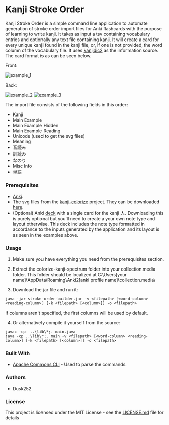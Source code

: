 # Kanji Stroke Order

Kanji Stroke Order is a simple command line application to automate generation of stroke order import files for Anki flashcards with the purpose of learning to write kanji.
It takes as input a tsv containing vocabulary entries and optionally any text file containing kanji. It will create a card for every unique kanji found in the kanji file, or, if one is not provided, the word column of the vocabulary file.
It uses [kanjidic2](http://www.edrdg.org/kanjidic/kanjd2index.html) as the information source. The card format is as can be seen below.

Front:

![example_1](https://my.mixtape.moe/mnlaxm.png)

Back:

![example_2](https://my.mixtape.moe/amknfv.png) ![example_3](https://my.mixtape.moe/tzlvwr.png)

The import file consists of the following fields in this order:
  - Kanji
  - Main Example
  - Main Example Hidden
  - Main Example Reading
  - Unicode (used to get the svg files)
  - Meaning
  - 音読み
  - 訓読み
  - なのり
  - Misc Info
  - 単語

### Prerequisites

* [Anki](https://apps.ankiweb.net/).
* The svg files from the [kanji-colorize](https://github.com/cayennes/kanji-colorize) project. They can be downloaded [here](https://github.com/cayennes/kanji-colorize/releases).
* (Optional) Anki [deck](stroke-order-starter.apkg) with a single card for the kanji 人. Downloading this is purely optional but you'll need to create a your own note type and layout otherwise. This deck includes the note type formatted in accordance to the inputs generated by the application and its layout is as seen in the examples above.

### Usage

1. Make sure you have everything you need from the prerequisites section.

2. Extract the colorize-kanji-spectrum folder into your collection.media folder. This folder should be localized at C:\Users\[your name]\AppData\Roaming\Anki2\[anki profile name]\collection.media\

3. Download the jar file and run it:
```
java -jar stroke-order-builder.jar -v <filepath> [<word-column> <reading-column>] [-k <filepath> [<column>]] -o <filepath>

```
If columns aren't specified, the first columns will be used by default.

4. Or alternatively compile it yourself from the source:
```
javac -cp  ..\lib\*;. main.java
java -cp ..\lib\*;. main -v <filepath> [<word-column> <reading-column>] [-k <filepath> [<column>]] -o <filepath>
```

### Built With

* [Apache Commons CLI](http://commons.apache.org/proper/commons-cli/) - Used to parse the commands.

### Authors

* Dusk252

### License

This project is licensed under the MIT License - see the [LICENSE.md](LICENSE.md) file for details

